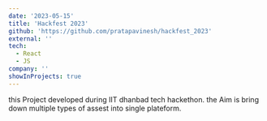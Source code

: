 ```yaml
---
date: '2023-05-15'
title: 'Hackfest 2023'
github: 'https://github.com/pratapavinesh/hackfest_2023'
external: ''
tech:
  - React
  - JS
company: ''
showInProjects: true
---
```


this Project developed during IIT dhanbad tech hackethon. the Aim is bring down multiple types of assest into single plateform.
